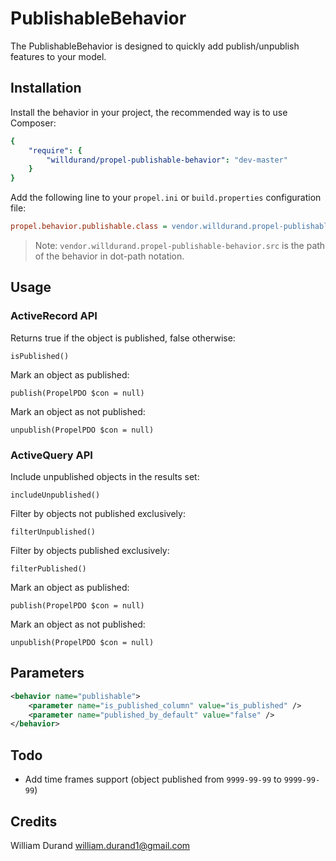 PublishableBehavior
===================

The PublishableBehavior is designed to quickly add publish/unpublish features to your model.


Installation
------------

Install the behavior in your project, the recommended way is to use Composer:

``` yaml
{
    "require": {
        "willdurand/propel-publishable-behavior": "dev-master"
    }
}
```

Add the following line to your `propel.ini` or `build.properties` configuration file:

``` ini
propel.behavior.publishable.class = vendor.willdurand.propel-publishable-behavior.src.PublishableBehavior
```

> Note: `vendor.willdurand.propel-publishable-behavior.src` is the path of the behavior in dot-path notation.


Usage
-----

### ActiveRecord API ###

Returns true if the object is published, false otherwise:

    isPublished()

Mark an object as published:

    publish(PropelPDO $con = null)

Mark an object as not published:

    unpublish(PropelPDO $con = null)


### ActiveQuery API ###

Include unpublished objects in the results set:

    includeUnpublished()

Filter by objects not published exclusively:

    filterUnpublished()

Filter by objects published exclusively:

    filterPublished()

Mark an object as published:

    publish(PropelPDO $con = null)

Mark an object as not published:

    unpublish(PropelPDO $con = null)


Parameters
----------

``` xml
<behavior name="publishable">
    <parameter name="is_published_column" value="is_published" />
    <parameter name="published_by_default" value="false" />
</behavior>
```


Todo
----

* Add time frames support (object published from `9999-99-99` to `9999-99-99`)


Credits
-------

William Durand <william.durand1@gmail.com>
